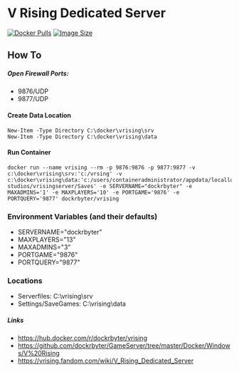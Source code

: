 # V Rising Dedicated Server
[![Docker Pulls](https://img.shields.io/docker/pulls/dockrbyter/vrising.svg)](https://hub.docker.com/r/dockrbyter/vrising)
[![Image Size](https://img.shields.io/docker/image-size/dockrbyter/vrising.svg)](https://hub.docker.com/r/dockrbyter/vrising)

## How To
##### Open Firewall Ports:
 - 9876/UDP
 - 9877/UDP

 
#### Create Data Location
```
New-Item -Type Directory C:\docker\vrising\srv
New-Item -Type Directory C:\docker\vrising\data
 ```
 
#### Run Container
```
docker run --name vrising --rm -p 9876:9876 -p 9877:9877 -v c:\docker\vrising\srv:'c:/vrsing' -v c:\docker\vrising\data:'c:/users/containeradministrator/appdata/locallow/stunlock studios/vrisingserver/Saves' -e SERVERNAME="dockrbyter" -e MAXADMINS='1' -e MAXPLAYERS='10' -e PORTGAME='9876' -e PORTQUERY='9877' dockrbyter/vrising
 ```

### Environment Variables (and their defaults)
 - SERVERNAME="dockrbyter"
 - MAXPLAYERS="13"
 - MAXADMINS="3"
 - PORTGAME="9876"
 - PORTQUERY="9877"
 
### Locations
 - Serverfiles: C:\vrising\srv
 - Settings/SaveGames: C:\vrising\data

##### Links
 - https://hub.docker.com/r/dockrbyter/vrising
 - https://github.com/dockrbyter/GameServer/tree/master/Docker/Windows/V%20Rising
 - https://vrising.fandom.com/wiki/V_Rising_Dedicated_Server
